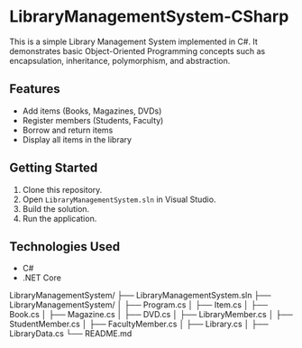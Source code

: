 # LibraryManagementSystem-CSharp

This is a simple Library Management System implemented in C#. It demonstrates basic Object-Oriented Programming concepts such as encapsulation, inheritance, polymorphism, and abstraction.

## Features

- Add items (Books, Magazines, DVDs)
- Register members (Students, Faculty)
- Borrow and return items
- Display all items in the library

## Getting Started

1. Clone this repository.
2. Open `LibraryManagementSystem.sln` in Visual Studio.
3. Build the solution.
4. Run the application.

## Technologies Used

- C#
- .NET Core


LibraryManagementSystem/
├── LibraryManagementSystem.sln
├── LibraryManagementSystem/
│   ├── Program.cs
│   ├── Item.cs
│   ├── Book.cs
│   ├── Magazine.cs
│   ├── DVD.cs
│   ├── LibraryMember.cs
│   ├── StudentMember.cs
│   ├── FacultyMember.cs
│   ├── Library.cs
│   ├── LibraryData.cs
└── README.md
